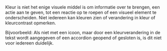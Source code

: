 <!-- @license CC0-1.0 -->

Kleur is niet het enige visuele middel is om informatie over te brengen, een actie aan te geven, tot een reactie op te roepen of een visueel element te onderscheiden. Niet iedereen kan kleuren zien of verandering in kleur of kleurcontrast opmerken.

Bijvoorbeeld: Als niet met een icoon, maar door een kleurverandering in de tekst wordt aangegeven of een accordion geopend of gesloten is, is dit niet voor iedereen duidelijk.
